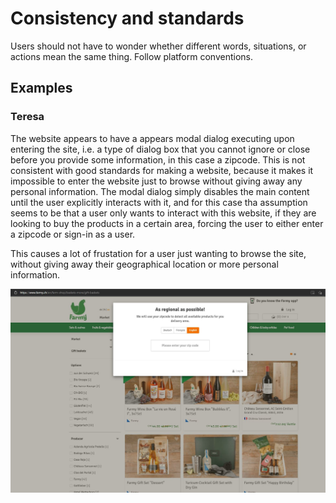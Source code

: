 # Consistency and standards

Users should not have to wonder whether different words, situations, or actions mean the same thing. Follow platform conventions.

## Examples

### Teresa 
The website appears to have a appears modal dialog executing upon entering the site, i.e. a type of dialog box that you cannot ignore or close before you provide some information, in this case a zipcode. This is not consistent with good standards for making a website, because it makes it impossible to enter the website just to browse without giving away any personal information. The modal dialog simply disables the main content until the user explicitly interacts with it, and for this case tha assumption seems to be that a user only wants to interact with this website, if they are looking to buy the products in a certain area, forcing the user to either enter a zipcode or sign-in as a user.

This causes a lot of frustation for a user just wanting to browse the site, without giving away their geographical location or more personal information.


![](images/teresa-modal_dialog-consistency.jpg)